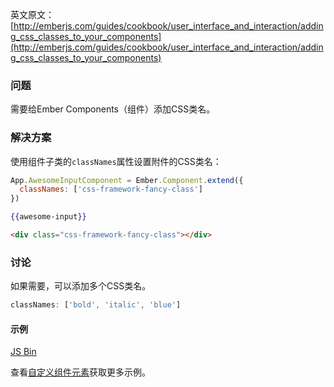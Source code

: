 英文原文：[http://emberjs.com/guides/cookbook/user_interface_and_interaction/adding_css_classes_to_your_components](http://emberjs.com/guides/cookbook/user_interface_and_interaction/adding_css_classes_to_your_components)

### 问题

需要给Ember Components（组件）添加CSS类名。

### 解决方案

使用组件子类的`classNames`属性设置附件的CSS类名：

```js
App.AwesomeInputComponent = Ember.Component.extend({
  classNames: ['css-framework-fancy-class']  
})
```

```handlebars
{{awesome-input}}
```

```html
<div class="css-framework-fancy-class"></div>
```

### 讨论

如果需要，可以添加多个CSS类名。

```js
classNames: ['bold', 'italic', 'blue']
```

#### 示例

<a class="jsbin-embed" href="http://emberjs.jsbin.com/ifUDExu/2/edit?js,output">JS Bin</a>

查看[自定义组件元素](/guides/components/customizing-a-components-element/)获取更多示例。
